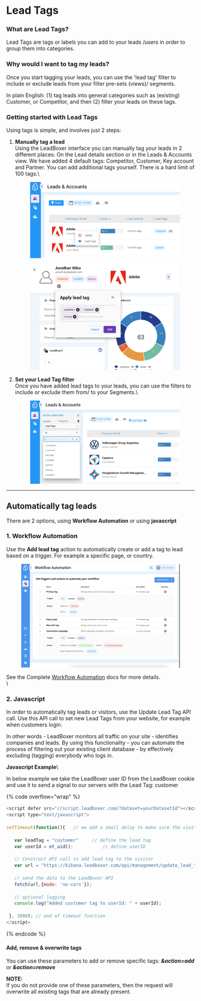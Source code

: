 # Lead Tags

### What are Lead Tags?

Lead Tags are tags or labels you can add to your leads /users in order to group them into categories.

### Why would I want to tag my leads?

Once you start tagging your leads, you can use the 'lead tag' filter to include or exclude leads from your filter pre-sets (views)/ segments.&#x20;

In plain English: (1) tag leads into general categories such as (existing) Customer, or Competitor, and then (2) filter your leads on these tags.

### Getting started with Lead Tags

Using tags is simple, and involves just 2 steps:

1.  **Manually tag a lead**\
    Using the LeadBoxer interface you can manually tag your leads in 2 different places: On the Lead details section or in the Leads & Accounts view. We have added 4 default tags: Competitor, Customer, Key account and Partner.  You can add additional tags yourself. There is a hard limit of 100 tags.\


    <figure><img src="../../.gitbook/assets/LeadBoxer_App (13).png" alt=""><figcaption></figcaption></figure>

    <figure><img src="../../.gitbook/assets/LeadBoxer_App (2) (2) (1).png" alt=""><figcaption></figcaption></figure>
2.  **Set your Lead Tag filter**\
    Once you have added lead tags to your leads, you can use the filters to include or exclude them from/ to your Segments.\


    <figure><img src="../../.gitbook/assets/LeadBoxer_App (9) (1).png" alt=""><figcaption></figcaption></figure>

***

## Automatically tag leads

There are 2 options, using **Workflow Automation** or using **javascript**&#x20;

### 1. Workflow Automation

Use the **Add lead tag** action to automatically create or add a tag to lead based on a trigger. For example a specific page, or country.

<figure><img src="../../.gitbook/assets/Screenshot 2023-02-23 at 14.19.27.png" alt=""><figcaption></figcaption></figure>

See the Complete [Workflow Automation](workflow-automation.md) docs for more details.\
\


### 2. Javascript

In order to automatically tag leads or visitors, use the Update Lead Tag API call. Use this API call to set new Lead Tags from your website, for example when customers login.

In other words - LeadBoxer monitors all traffic on your site - identifies companies and leads. By using this functionality - you can automate the process of filtering out your existing client database - by effectively excluding (tagging) everybody who logs in.

**Javascript Example**\


In below example we take the LeadBoxer user ID from the LeadBoxer cookie and use it to send a signal to our servers with the Lead Tag: customer

{% code overflow="wrap" %}
```javascript
<script defer src="//script.leadboxer.com/?dataset=yourDatasetId"></script>
<script type="text/javascript">

setTimeout(function(){   // we add a small delay to make sure the visitor and cookie are created before we use it
		
   var leadTag = "customer"		// define the lead tag
   var userId = ot_uid();	        // define userID
		
   // Construct API call to add lead tag to the visitor
   var url = "https://kibana.leadboxer.com/api/management/update_lead_tags?action=add&userId=" + userId + "&leadTags=" + leadTag;
  
   // send the data to the LeadBoxer API
   fetch(url,{mode: 'no-cors'});			
				
   // optional logging		
   console.log("Added customer tag to userId: " + userId);
	
 }, 3000); // end of timeout function			
</script>
```
{% endcode %}

#### **Add, remove & overwrite tags**

You can use these parameters to add or remove specific tags:  _**\&action=add**_ or _**\&action=remove**_

**NOTE:**\
If you do not provide one of these parameters, then the request will overwrite all existing tags that are already present.

